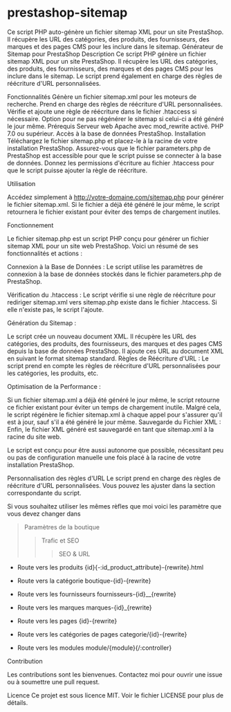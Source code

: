 # prestashop-sitemap
Ce script PHP auto-génère un fichier sitemap XML pour un site PrestaShop. Il récupère les URL des catégories, des produits, des fournisseurs, des marques et des pages CMS pour les inclure dans le sitemap.
Générateur de Sitemap pour PrestaShop
Description
Ce script PHP génère un fichier sitemap XML pour un site PrestaShop. Il récupère les URL des catégories, des produits, des fournisseurs, des marques et des pages CMS pour les inclure dans le sitemap. Le script prend également en charge des règles de réécriture d'URL personnalisées.

Fonctionnalités
Génère un fichier sitemap.xml pour les moteurs de recherche.
Prend en charge des règles de réécriture d'URL personnalisées.
Vérifie et ajoute une règle de réécriture dans le fichier .htaccess si nécessaire.
Option pour ne pas régénérer le sitemap si celui-ci a été généré le jour même.
Prérequis
Serveur web Apache avec mod_rewrite activé.
PHP 7.0 ou supérieur.
Accès à la base de données PrestaShop.
Installation
Téléchargez le fichier sitemap.php et placez-le à la racine de votre installation PrestaShop.
Assurez-vous que le fichier parameters.php de PrestaShop est accessible pour que le script puisse se connecter à la base de données.
Donnez les permissions d'écriture au fichier .htaccess pour que le script puisse ajouter la règle de réécriture.

Utilisation 

Accédez simplement à http://votre-domaine.com/sitemap.php pour générer le fichier sitemap.xml. Si le fichier a déjà été généré le jour même, le script retournera le fichier existant pour éviter des temps de chargement inutiles.


Fonctionnement 

Le fichier sitemap.php est un script PHP conçu pour générer un fichier sitemap XML pour un site web PrestaShop. Voici un résumé de ses fonctionnalités et actions :

Connexion à la Base de Données : Le script utilise les paramètres de connexion à la base de données stockés dans le fichier parameters.php de PrestaShop.

Vérification du .htaccess : Le script vérifie si une règle de réécriture pour rediriger sitemap.xml vers sitemap.php existe dans le fichier .htaccess. Si elle n'existe pas, le script l'ajoute.

Génération du Sitemap :

Le script crée un nouveau document XML.
Il récupère les URL des catégories, des produits, des fournisseurs, des marques et des pages CMS depuis la base de données PrestaShop.
Il ajoute ces URL au document XML en suivant le format sitemap standard.
Règles de Réécriture d'URL : Le script prend en compte les règles de réécriture d'URL personnalisées pour les catégories, les produits, etc.

Optimisation de la Performance :

Si un fichier sitemap.xml a déjà été généré le jour même, le script retourne ce fichier existant pour éviter un temps de chargement inutile.
Malgré cela, le script régénère le fichier sitemap.xml à chaque appel pour s'assurer qu'il est à jour, sauf s'il a été généré le jour même.
Sauvegarde du Fichier XML : Enfin, le fichier XML généré est sauvegardé en tant que sitemap.xml à la racine du site web.

Le script est conçu pour être aussi autonome que possible, nécessitant peu ou pas de configuration manuelle une fois placé à la racine de votre installation PrestaShop.


Personnalisation des règles d'URL
Le script prend en charge des règles de réécriture d'URL personnalisées. Vous pouvez les ajuster dans la section correspondante du script.


Si vous souhaitez utiliser les mêmes rèfles que moi voici les paramètre que vous devez changer dans 
> Paramètres de la boutique 
>> Trafic et SEO
>>> SEO & URL


* Route vers les produits
{id}{-:id_product_attribute}-{rewrite}.html

* Route vers la catégorie
boutique-{id}-{rewrite}

* Route vers les fournisseurs
fournisseurs-{id}__{rewrite}

* Route vers les marques
marques-{id}_{rewrite}

* Route vers les pages
{id}-{rewrite}

* Route vers les catégories de pages
categorie/{id}-{rewrite}

* Route vers les modules
module/{module}{/:controller}

Contribution

Les contributions sont les bienvenues. Contactez moi pour  ouvrir une issue ou à soumettre une pull request.



Licence
Ce projet est sous licence MIT. Voir le fichier LICENSE pour plus de détails.
